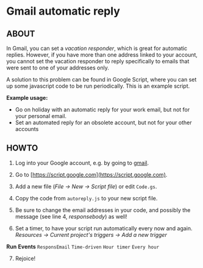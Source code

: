 Gmail automatic reply
=====================


ABOUT
-----

In Gmail, you can set a *vacation responder*, which is great for automatic
replies. However, if you have more than one address linked to your account,
you cannot set the vacation responder to reply specifically to emails that
were sent to one of your addresses only.

A solution to this problem can be found in Google Script, where you can
set up some javascript code to be run periodically. This is an example
script.

**Example usage:**
- Go on holiday with an automatic reply for your work email, but not for
your personal email.
- Set an automated reply for an obsolete account, but not for your other
accounts


HOWTO
-----

1) Log into your Google account, e.g. by going to [gmail](https://www.gmail.com).

2) Go to [https://script.google.com](https://script.google.com).

3) Add a new file (*File -> New -> Script file*) or edit `Code.gs`.

4) Copy the code from `autoreply.js` to your new script file.

5) Be sure to change the email addresses in your code, and possibly the
message (see line 4, *responsebody*) as well!

6) Set a timer, to have your script run automatically every now and again.
*Resources -> Current project's triggers -> Add a new trigger*

**Run**		**Events**
`ResponsEmail`	`Time-driven`	`Hour timer`	`Every hour`

7) Rejoice!

